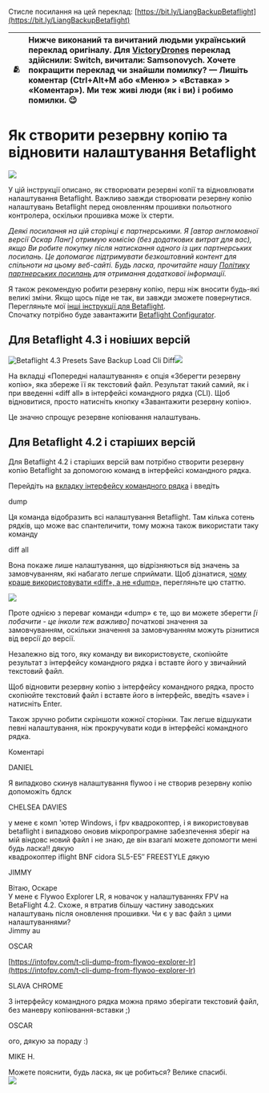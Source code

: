 Стисле посилання на цей переклад: [https://bit.ly/LiangBackupBetaflight](https://bit.ly/LiangBackupBetaflight)     

| 🫂 | Нижче виконаний та вичитаний людьми український переклад оригіналу. Для [VictoryDrones](https://www.victory-drones.com/) переклад здійснили: Switch, вичитали: Samsonovych. Хочете покращити переклад чи знайшли помилку? — Лишіть коментар (Ctrl+Alt+M або «Меню» \> «Вставка» \> «Коментар»). Ми теж живі люди (як і ви) і робимо помилки. 😉 |
| :---: | :---- |

# Як створити резервну копію та відновити налаштування Betaflight

![](./img/How_to_Backup_Restore_Betaflight_Configuration_image_1.png)

У цій інструкції описано, як створювати резервні копії та відновлювати налаштування Betaflight. Важливо завжди створювати резервну копію налаштувань Betaflight перед оновленням прошивки польотного контролера, оскільки прошивка може їх стерти.

*Деякі посилання на цій сторінці є партнерськими. Я \[автор англомовної версії Оскар Ланг\] отримую комісію (без додаткових витрат для вас), якщо Ви робите покупку після натискання одного із цих партнерських посилань. Це допомагає підтримувати безкоштовний контент для спільноти на цьому веб\-сайті. Будь ласка, прочитайте нашу [Політику партнерських посилань](https://oscarliang.com/affiliate-program-policy/) для отримання додаткової інформації.*

Я також рекомендую робити резервну копію, перш ніж вносити будь-які великі зміни. Якщо щось піде не так, ви завжди зможете повернутися. Перегляньте мої [інші інструкції для Betaflight](https://bit.ly/LiangBetaflightSetup).  
Спочатку потрібно буде завантажити [Betaflight Configurator](https://oscarliang.com/download-betaflight-configurator/).

## **Для Betaflight 4.3 і новіших версій**

![Betaflight 4.3 Presets Save Backup Load Cli Diff](./img/How_to_Backup_Restore_Betaflight_Configuration_image_2.png)![](./img/How_to_Backup_Restore_Betaflight_Configuration_image_3.png)

На вкладці «Попередні налаштування» є опція «Зберегти резервну копію», яка збереже її як текстовий файл. Результат такий самий, як і при введенні «diff all» в інтерфейсі командного рядка (CLI). Щоб відновитися, просто натисніть кнопку «Завантажити резервну копію».

Це значно спрощує резервне копіювання налаштувань.

## **Для Betaflight 4.2 і старіших версій**

Для Betaflight 4.2 і старіших версій вам потрібно створити резервну копію Betaflight за допомогою команд в інтерфейсі командного рядка.

Перейдіть на [вкладку інтерфейсу командного рядка](https://oscarliang.com/betaflight-cli-explained/) і введіть

dump

Ця команда відобразить всі налаштування Betaflight. Там кілька сотень рядків, що може вас спантеличити, тому можна також використати таку команду

diff all

Вона покаже лише налаштування, що відрізняються від значень за замовчуванням, які набагато легше сприймати. Щоб дізнатися, [чому краще використовувати «diff», а не «dump»,](https://oscarliang.com/use-diff-not-dump-betaflight/) перегляньте цю статтю.

![](./img/How_to_Backup_Restore_Betaflight_Configuration_image_4.png)

Проте однією з переваг команди «dump» є те, що ви можете зберегти *\[і побачити \- це інколи теж важливо\]* початкові значення за замовчуванням, оскільки значення за замовчуванням можуть різнитися від версії до версії.

Незалежно від того, яку команду ви використовуєте, скопіюйте результат з інтерфейсу командного рядка і вставте його у звичайний текстовий файл.

Щоб відновити резервну копію з інтерфейсу командного рядка, просто скопіюйте текстовий файл і вставте його в інтерфейс, введіть «save» і натисніть Enter.

Також зручно робити скріншоти кожної сторінки. Так легше відшукати певні налаштування, ніж прокручувати коди в інтерфейсі командного рядка.

Коментарі

DANIEL

Я випадково скинув налаштування flywoo і не створив резервну копію допоможіть бдлск

CHELSEA DAVIES

у мене є комп 'ютер Windows, і fpv квадрокоптер, і я використовував betaflight і випадково оновив мікропрограмне забезпечення зберіг на мій віндовс новий файл і не знаю, де він взагалі можете допомогти мені будь ласка\!\! дякую  
квадрокоптер iflight BNF cidora SL5-E5″ FREESTYLE дякую

JIMMY

Вітаю, Оскаре  
У мене є Flywoo Explorer LR, я новачок у налаштуваннях FPV на BetaFlight 4.2. Схоже, я втратив більшу частину заводських налаштувань після оновлення прошивки. Чи є у вас файл з цими налаштуваннями?  
Jimmy au

OSCAR

[https://intofpv.com/t-cli-dump-from-flywoo-explorer-lr](https://intofpv.com/t-cli-dump-from-flywoo-explorer-lr)

SLAVA CHROME

З інтерфейсу командного рядка можна прямо зберігати текстовий файл, без маневру копіювання-вставки ;)

OSCAR

ого, дякую за пораду :)

MIKE H.

Можете пояснити, будь ласка, як це робиться? Велике спасибі.  
![](./img/How_to_Backup_Restore_Betaflight_Configuration_image_5.png)

[image1]: ![](./img/How_to_Backup_Restore_Betaflight_Configuration_image_1.png)

[image2]: ![](./img/How_to_Backup_Restore_Betaflight_Configuration_image_2.png)

[image3]: ![](./img/How_to_Backup_Restore_Betaflight_Configuration_image_3.png)

[image4]: ![](./img/How_to_Backup_Restore_Betaflight_Configuration_image_4.png)

[image5]: ![](./img/How_to_Backup_Restore_Betaflight_Configuration_image_5.png)